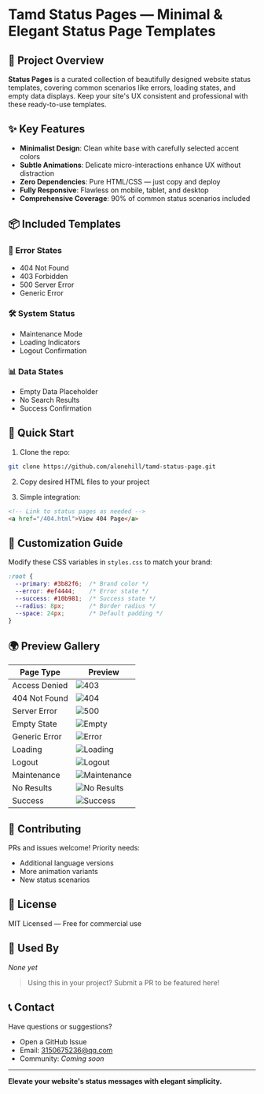 # Tamd Status Pages — Minimal & Elegant Status Page Templates  

## 🎯 Project Overview  
**Status Pages** is a curated collection of beautifully designed website status templates, covering common scenarios like errors, loading states, and empty data displays. Keep your site's UX consistent and professional with these ready-to-use templates.  

## ✨ Key Features  
- **Minimalist Design**: Clean white base with carefully selected accent colors  
- **Subtle Animations**: Delicate micro-interactions enhance UX without distraction  
- **Zero Dependencies**: Pure HTML/CSS — just copy and deploy  
- **Fully Responsive**: Flawless on mobile, tablet, and desktop  
- **Comprehensive Coverage**: 90% of common status scenarios included  

## 📦 Included Templates  

### 🚨 Error States  
- 404 Not Found  
- 403 Forbidden  
- 500 Server Error  
- Generic Error  

### 🛠️ System Status  
- Maintenance Mode  
- Loading Indicators  
- Logout Confirmation  

### 📊 Data States  
- Empty Data Placeholder  
- No Search Results  
- Success Confirmation  

## 🚀 Quick Start  
1. Clone the repo:  
```bash  
git clone https://github.com/alonehill/tamd-status-page.git  
```  

2. Copy desired HTML files to your project  

3. Simple integration:  
```html  
<!-- Link to status pages as needed -->  
<a href="/404.html">View 404 Page</a>  
```  

## 🎨 Customization Guide  
Modify these CSS variables in `styles.css` to match your brand:  
```css  
:root {  
  --primary: #3b82f6;  /* Brand color */  
  --error: #ef4444;    /* Error state */  
  --success: #10b981;  /* Success state */  
  --radius: 8px;       /* Border radius */  
  --space: 24px;       /* Default padding */  
}  
```  

## 🌍 Preview Gallery  

| Page Type       | Preview |  
|-----------------|---------|  
| Access Denied   | ![403](assets/403.jpg) |  
| 404 Not Found   | ![404](assets/404.jpg) |  
| Server Error    | ![500](assets/500.jpg) |  
| Empty State     | ![Empty](assets/empty-state.jpg) |  
| Generic Error   | ![Error](assets/error.jpg) |  
| Loading         | ![Loading](assets/loading.jpg) |  
| Logout          | ![Logout](assets/logout.jpg) |  
| Maintenance     | ![Maintenance](assets/maintenance.jpg) |  
| No Results      | ![No Results](assets/no-results.jpg) |  
| Success         | ![Success](assets/success.jpg) |  

## 🤝 Contributing  
PRs and issues welcome! Priority needs:  
- Additional language versions  
- More animation variants  
- New status scenarios  

## 📜 License  
MIT Licensed — Free for commercial use  

## 💖 Used By  
*None yet*  

> Using this in your project? Submit a PR to be featured here!  

## 📞 Contact  
Have questions or suggestions?  
- Open a GitHub Issue  
- Email: 3150675236@qq.com  
- Community: *Coming soon*  

---  
**Elevate your website's status messages with elegant simplicity.**  

